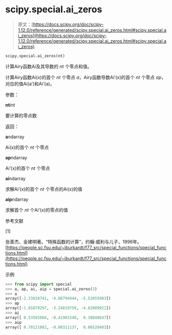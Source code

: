 # scipy.special.ai_zeros

> 原文：[https://docs.scipy.org/doc/scipy-1.12.0/reference/generated/scipy.special.ai_zeros.html#scipy.special.ai_zeros](https://docs.scipy.org/doc/scipy-1.12.0/reference/generated/scipy.special.ai_zeros.html#scipy.special.ai_zeros)

```py
scipy.special.ai_zeros(nt)
```

计算Airy函数Ai及其导数的 *nt* 个零点和值。

计算Airy函数Ai(x)的首个 *nt* 个零点 *a*，Airy函数导数Ai’(x)的首个 *nt* 个零点 *ap*，对应的值Ai(a’)和Ai’(a)。

参数：

**nt**int

要计算的零点数

返回：

**a**ndarray

Ai(x)的首个 *nt* 个零点

**ap**ndarray

Ai’(x)的首个 *nt* 个零点

**ai**ndarray

求解Ai’(x)的首个 *nt* 个零点的Ai(x)的值

**aip**ndarray

求解首个 *nt* 个Ai’(x)的零点的值

参考文献

[1]

张善杰、金建明著。“特殊函数的计算”，约翰·威利与儿子，1996年。[https://people.sc.fsu.edu/~jburkardt/f77_src/special_functions/special_functions.html](https://people.sc.fsu.edu/~jburkardt/f77_src/special_functions/special_functions.html)

示例

```py
>>> from scipy import special
>>> a, ap, ai, aip = special.ai_zeros(3)
>>> a
array([-2.33810741, -4.08794944, -5.52055983])
>>> ap
array([-1.01879297, -3.24819758, -4.82009921])
>>> ai
array([ 0.53565666, -0.41901548,  0.38040647])
>>> aip
array([ 0.70121082, -0.80311137,  0.86520403]) 
```
